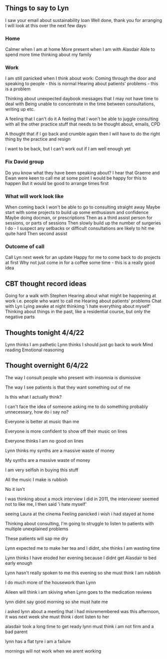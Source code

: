 ## Things to say to Lyn
I saw your email about sustainability loan
Well done, thank you for arranging
I will look at this over the next few days

### Home
Calmer when I am at home
More present when I am with Alasdair
Able to spend more time thinking about my family

### Work
I am still panicked when I think about work:
Coming through the door and speaking to people - this is normal
Hearing about patients' problems - this is a problem

Thinking about unexpected daybook messages that I may not have time to deal with
Being unable to concentrate in the time between consultations, writing up etc.

A feeling that I can't do it
A feeling that I won't be able to juggle consulting with all the other practice stuff that needs to be thought about, emails, CPD

A thought that if I go back and crumble again then I will have to do the right thing by the practice and resign

I want to be back, but I can't work out if I am well enough yet

### Fix David group
Do you know what they have been speaking about?
I hear that Graeme and Ewan were keen to call me at some point
I would be happy for this to happen
But it would be good to arrange times first

### What will work look like
When coming back I won't be able to go to consulting straight away
Maybe start with some projects to build up some enthusiasm and confidence
Maybe doing docman, or prescriptions
Then as a third assist person for sessions, or parts of sessions
Then slowly build up the number of surgeries I do - I suspect any setbacks or difficult consultations are likely to hit me quite hard
Then second assist

### Outcome of call
Call Lyn next week for an update
Happy for me to come back to do projects at first
Why not just come in for a coffee some time - this is a really good idea



## CBT thought record ideas
Going for a walk with Stephen
Hearing about what might be happening at work i.e. people who want to call me
Hearing about patients' problems
Chat with Lyn
Lying awake at night thinkimg 'i hate everything about myself'
Thinking about things in the past, like a residential course, but only the negative parts





## Thoughts tonight 4/4/22
Lynn thinks I am pathetic
Lynn thinks I should just go back to work
Mind reading
Emotional reasoning

## Thought overnight 6/4/22
The way I consult people who present with insomnia is dismissive

The way I see patients is that they want something out of me

Is this what I actually think?

I can't face the idea of someone asking me to do something probably unnecessary, how do i say no? 

Everyone is better at music than me

Everyone is more confident to show off their music on lines

Everyone thinks I am no good on lines

Lynn thinks my synths are a massive waste of money

My synths are a massive waste of money

I am very selfish in buying this stuff

All the music I make is rubbish

No it isn't


I was thinking about a mock interview I did in 2011, the interviewer seemed not to like me, I then said 'i hate myself'


seeing Laura at the cinema
Feeling panicked
i wish i had stayed at home

Thinking about consulting, I'm going to struggle to listen to patients with multiple unexplained problems

These patients will sap me dry

Lynn expected me to make her tea and I didnt, she thinks I am wasting time

Lynn thinks I have eroded her evening because I didnt get Alasdair to bed early enough

Lynn hasn't really spoken to me this evening so she must think I am rubbish

I do much more of the housework than Lynn

Aileen will think i am skiving when Lynn goes to the medication reviews

lynn didnt say good morning so she must hate me

i asked lynn about a meeting that i had misremembered was this afternoon, it was next week
she must think i dont listen to her

alasdair took a long time to get ready
lynn must think i am not firm and a bad parent

lynn has a flat tyre
i am a failure

mornings will not work when we arent working 
    
